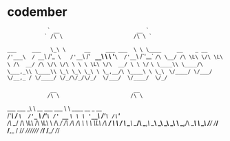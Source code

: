# codember

                 ` __                         __ `                   
                ` /\ \                       /\ \ `                     
   `___     ___   \_\ \      __     ___ ___  \ \ \____     __    _ __ `
` /'___\  / __`\  /'_` \   /'__`\ /' __` __`\ \ \ '__`\  /'__`\ /\`'__\`
`/\ \__/ /\ \L\ \/\ \L\ \ /\  __/ /\ \/\ \/\ \ \ \ \L\ \/\  __/ \ \ \/` 
`\ \____\\ \____/\ \___,_\\ \____\\ \_\ \_\ \_\ \ \_,__/\ \____\ \ \_\ `
` \/____/ \/___/  \/__,_ / \/____/ \/_/\/_/\/_/  \/___/  \/____/  \/_/ `

                  __                         __                       
                 /\ \                       /\ \                      
  ___     ___    \_\ \      __     ___ ___  \ \ \____     __    _ __  
 /'___\  / __`\  /'_` \   /'__`\ /' __` __`\ \ \ '__`\  /'__`\ /\`'__\
/\ \__/ /\ \L\ \/\ \L\ \ /\  __/ /\ \/\ \/\ \ \ \ \L\ \/\  __/ \ \ \/ 
\ \____\\ \____/\ \___,_\\ \____\\ \_\ \_\ \_\ \ \_,__/\ \____\ \ \_\ 
 \/____/ \/___/  \/__,_ / \/____/ \/_/\/_/\/_/  \/___/  \/____/  \/_/ 

